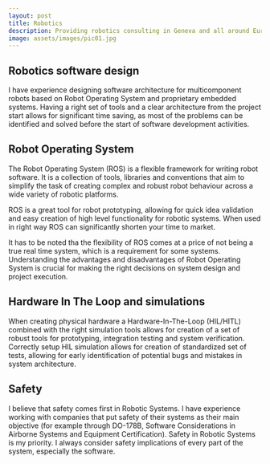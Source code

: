 ```yaml
---
layout: post
title: Robotics
description: Providing robotics consulting in Geneva and all around Europe
image: assets/images/pic01.jpg
---
```


## Robotics software design

I have experience designing software architecture for multicomponent robots based on Robot Operating System and proprietary embedded systems. Having a right set of tools and a clear architecture from the project start allows for significant time saving, as most of the problems can be identified and solved before the start of software development activities.

## Robot Operating System

The Robot Operating System (ROS) is a flexible framework for writing robot software. It is a collection of tools, libraries and conventions that aim to simplify the task of creating complex and robust robot behaviour across a wide variety of robotic platforms.

ROS is a great tool for robot prototyping, allowing for quick idea validation and easy creation of high level functionality for robotic systems. When used in right way ROS can significantly shorten your time to market. 

It has to be noted tha the flexibility of ROS comes at a price of not being a true real time system, which is a requirement for some systems. Understanding the advantages and disadvantages of Robot Operating System is crucial for making the right decisions on system design and project execution.

## Hardware In The Loop and simulations

When creating physical hardware a Hardware-In-The-Loop (HIL/HITL) combined with the right simulation tools allows for creation of a set of robust tools for prototyping, integration testing and system verification. Correctly setup HIL simulation allows for creation of standardized set of tests, allowing for early identification of potential bugs and mistakes in system architecture.

## Safety

I believe that safety comes first in Robotic Systems. I have experience working with companies that put safety of their systems as their main objective (for example through DO-178B, Software Considerations in Airborne Systems and Equipment Certification). Safety in Robotic Systems is my priority. I always consider safety implications of every part of the system, especially the software.